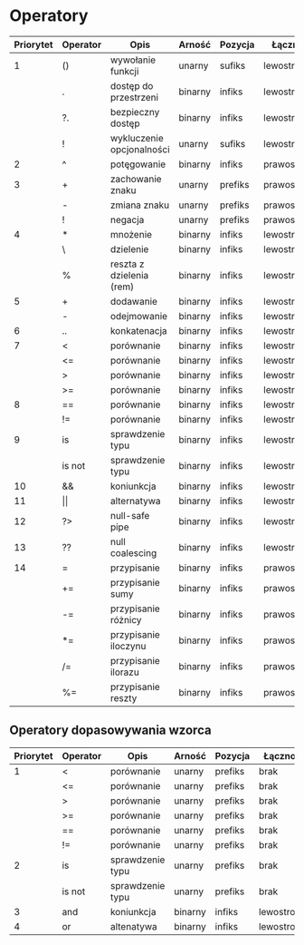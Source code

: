# Operatory

| Priorytet | Operator     | Opis                      | Arność  | Pozycja | Łączność     |
|-----------|--------------|---------------------------|---------|---------|--------------|
| 1         | ()           | wywołanie funkcji         | unarny  | sufiks  | lewostronna  |
|           | .            | dostęp do przestrzeni     | binarny | infiks  | lewostronna  |
|           | ?.           | bezpieczny dostęp         | binarny | infiks  | lewostronna  |
|           | !            | wykluczenie opcjonalności | unarny  | sufiks  | lewostronna  |
| 2         | ^            | potęgowanie               | binarny | infiks  | prawostronna |
| 3         | +            | zachowanie znaku          | unarny  | prefiks | prawostronna |
|           | -            | zmiana znaku              | unarny  | prefiks | prawostronna |
|           | !            | negacja                   | unarny  | prefiks | prawostronna |
| 4         | *            | mnożenie                  | binarny | infiks  | lewostronna  |
|           | &#92;        | dzielenie                 | binarny | infiks  | lewostronna  |
|           | %            | reszta z dzielenia (rem)  | binarny | infiks  | lewostronna  |
| 5         | +            | dodawanie                 | binarny | infiks  | lewostronna  |
|           | -            | odejmowanie               | binarny | infiks  | lewostronna  |
| 6         | ..           | konkatenacja              | binarny | infiks  | lewostronna  |
| 7         | &lt;         | porównanie                | binarny | infiks  | lewostronna  |
|           | &lt;=        | porównanie                | binarny | infiks  | lewostronna  |
|           | &gt;         | porównanie                | binarny | infiks  | lewostronna  |
|           | &gt;=        | porównanie                | binarny | infiks  | lewostronna  |
| 8         | ==           | porównanie                | binarny | infiks  | lewostronna  |
|           | !=           | porównanie                | binarny | infiks  | lewostronna  |
| 9         | is           | sprawdzenie typu          | binarny | infiks  | lewostronna  |
|           | is not       | sprawdzenie typu          | binarny | infiks  | lewostronna  |
| 10        | &amp;&amp;   | koniunkcja                | binarny | infiks  | lewostronna  |
| 11        | &#124;&#124; | alternatywa               | binarny | infiks  | lewostronna  |
| 12        | ?&gt;        | null-safe pipe            | binarny | infiks  | lewostronna  |
| 13        | ??           | null coalescing           | binarny | infiks  | lewostronna  |
| 14        | =            | przypisanie               | binarny | infiks  | prawostronna |
|           | +=           | przypisanie sumy          | binarny | infiks  | prawostronna |
|           | -=           | przypisanie różnicy       | binarny | infiks  | prawostronna |
|           | *=           | przypisanie iloczynu      | binarny | infiks  | prawostronna |
|           | /=           | przypisanie ilorazu       | binarny | infiks  | prawostronna |
|           | %=           | przypisanie reszty        | binarny | infiks  | prawostronna |


## Operatory dopasowywania wzorca

| Priorytet | Operator | Opis             | Arność  | Pozycja | Łączność    |
|-----------|----------|------------------|---------|---------|-------------|
| 1         | &lt;     | porównanie       | unarny  | prefiks | brak        |
|           | &lt;=    | porównanie       | unarny  | prefiks | brak        |
|           | &gt;     | porównanie       | unarny  | prefiks | brak        |
|           | &gt;=    | porównanie       | unarny  | prefiks | brak        |
|           | ==       | porównanie       | unarny  | prefiks | brak        |
|           | !=       | porównanie       | unarny  | prefiks | brak        |
| 2         | is       | sprawdzenie typu | unarny  | prefiks | brak        |
|           | is not   | sprawdzenie typu | unarny  | prefiks | brak        |
| 3         | and      | koniunkcja       | binarny | infiks  | lewostronna |
| 4         | or       | altenatywa       | binarny | infiks  | lewostronna |
